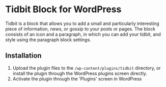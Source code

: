 # Tidbit Block for WordPress

Tidbit is a block that allows you to add a small and particularly interesting piece of information, news, or gossip to your posts or pages. The block consists of an icon and a paragraph, in which you can add your tidbit, and style using the paragraph block settings.

## Installation

1. Upload the plugin files to the `/wp-content/plugins/tidbit` directory, or install the plugin through the WordPress plugins screen directly.
2. Activate the plugin through the 'Plugins' screen in WordPress
